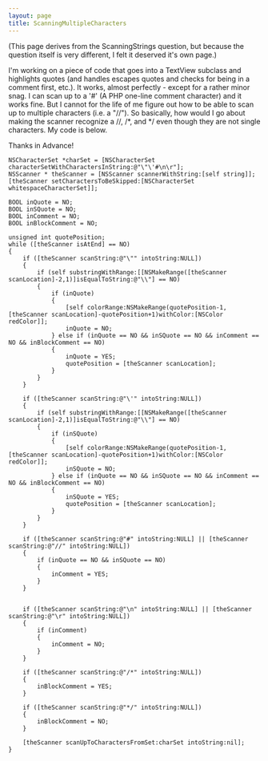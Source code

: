 ```yaml
---
layout: page
title: ScanningMultipleCharacters
---
```


(This page derives from the ScanningStrings question, but because the question itself is very different, I felt it deserved it's own page.)

I'm working on a piece of code that goes into a TextView subclass and highlights quotes (and handles escapes quotes and checks for being in a comment first, etc.).  It works, almost perfectly - except for a rather minor snag.  I can scan up to a '#' (A PHP one-line comment character) and it works fine.  But I cannot for the life of me figure out how to be able to scan up to multiple characters (i.e. a "//").  So basically, how would I go about making the scanner recognize a //, /*, and */ even though they are not single characters.  My code is below.

Thanks in Advance!

    
    NSCharacterSet *charSet = [NSCharacterSet characterSetWithCharactersInString:@"\"\'#\n\r"];
    NSScanner * theScanner = [NSScanner scannerWithString:[self string]];
    [theScanner setCharactersToBeSkipped:[NSCharacterSet whitespaceCharacterSet]];

    BOOL inQuote = NO;
    BOOL inSQuote = NO;
    BOOL inComment = NO;
    BOOL inBlockComment = NO;

    unsigned int quotePosition;
    while ([theScanner isAtEnd] == NO)
    {
        if ([theScanner scanString:@"\"" intoString:NULL])
        {
            if (self substringWithRange:[[NSMakeRange([theScanner scanLocation]-2,1)]isEqualToString:@"\\"] == NO)
            {
                if (inQuote)
                {
                    [self colorRange:NSMakeRange(quotePosition-1,[theScanner scanLocation]-quotePosition+1)withColor:[NSColor redColor]];
                    inQuote = NO;
                } else if (inQuote == NO && inSQuote == NO && inComment == NO && inBlockComment == NO)
                {
                    inQuote = YES;
                    quotePosition = [theScanner scanLocation];
                }
            }
        }

        if ([theScanner scanString:@"\'" intoString:NULL])
        {
            if (self substringWithRange:[[NSMakeRange([theScanner scanLocation]-2,1)]isEqualToString:@"\\"] == NO)
            {
                if (inSQuote)
                {
                    [self colorRange:NSMakeRange(quotePosition-1,[theScanner scanLocation]-quotePosition+1)withColor:[NSColor redColor]];
                    inSQuote = NO;
                } else if (inQuote == NO && inSQuote == NO && inComment == NO && inBlockComment == NO)
                {
                    inSQuote = YES;
                    quotePosition = [theScanner scanLocation];
                }
            }
        }

        if ([theScanner scanString:@"#" intoString:NULL] || [theScanner scanString:@"//" intoString:NULL])
        {
            if (inQuote == NO && inSQuote == NO)
            {
                inComment = YES;
            }
        }


        if ([theScanner scanString:@"\n" intoString:NULL] || [theScanner scanString:@"\r" intoString:NULL])
        {
            if (inComment)
            {
                inComment = NO;
            }
        }

        if ([theScanner scanString:@"/*" intoString:NULL])
        {
            inBlockComment = YES;
        }

        if ([theScanner scanString:@"*/" intoString:NULL])
        {
            inBlockComment = NO;
        }

        [theScanner scanUpToCharactersFromSet:charSet intoString:nil];
    }

